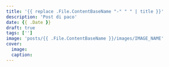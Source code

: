 ```yaml
---
title: '{{ replace .File.ContentBaseName "-" " " | title }}'
description: 'Post di paco'
date: {{ .Date }}
draft: true
tags: ['']
image: 'posts/{{ .File.ContentBaseName }}/images/IMAGE_NAME'
cover:
  image: 
  caption:
---
```


<!-- USEFUL STUFF -->
<!-- NOTE: Put the audio files in the same dir of index.md -->
<!-- {{<audio img-src="images/<COVER_IMAGE>" src="posts/<POST_NAME>/<AUDIO_NAME>" width="100%" caption="<AUDIO_NAME>" >}} -->

<!-- {{< youtube "<YOUTUBE_VID_ID>" >}} -->